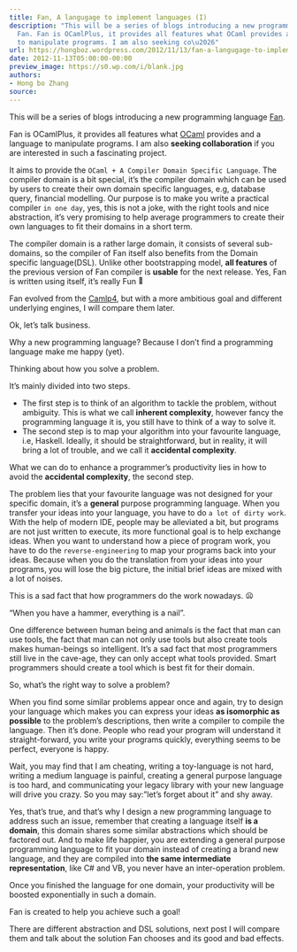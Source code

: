 ```yaml
---
title: Fan, A langugage to implement languages (I)
description: "This will be a series of blogs introducing a new programming language
  Fan. Fan is OCamlPlus, it provides all features what OCaml provides and a language
  to manipulate programs. I am also seeking co\u2026"
url: https://hongboz.wordpress.com/2012/11/13/fan-a-langugage-to-implement-languages-i/
date: 2012-11-13T05:00:00-00:00
preview_image: https://s0.wp.com/i/blank.jpg
authors:
- Hong bo Zhang
source:
---
```



<p>This will be a series of blogs introducing a new programming language <a href="https://github.com/bobzhang/Fan">Fan</a>. </p>
<p> Fan is OCamlPlus, it provides all features what <a href="http://caml.inria.fr/">OCaml</a> provides and a language to manipulate programs. I am also <b>seeking collaboration</b> if you are interested in such a fascinating project. </p>
<p> It aims to provide the <code>OCaml + A Compiler Domain Specific Language</code>. The compiler domain is a bit special, it&rsquo;s the compiler domain which can be used by users to create their own domain specific languages, e.g, database query, financial modelling. Our purpose is to make you write a practical compiler <code>in one day</code>, yes, this is not a joke, with the right tools and nice abstraction, it&rsquo;s very promising to help average programmers to create their own languages to fit their domains in a short term. </p>
<p> The compiler domain is a rather large domain, it consists of several sub-domains, so the compiler of Fan itself also benefits from the Domain specific language(DSL). Unlike other bootstrapping model, <b>all features</b> of the previous version of Fan compiler is <b>usable</b> for the next release. Yes, Fan is written using itself, it&rsquo;s really Fun <img src="https://s0.wp.com/wp-content/mu-plugins/wpcom-smileys/twemoji/2/72x72/1f642.png" alt="&#128578;" class="wp-smiley" style="height: 1em; max-height: 1em;"/> </p>
<p> Fan evolved from the <a href="http://brion.inria.fr/gallium/index.php/Camlp4">Camlp4</a>, but with a more ambitious goal and different underlying engines, I will compare them later. </p>
<p> Ok, let&rsquo;s talk business. </p>
<p> Why a new programming language? Because I don&rsquo;t find a programming language make me happy (yet). </p>
<p> Thinking about how you solve a problem. </p>
<p> It&rsquo;s mainly divided into two steps. </p>
<ul>
<li>The first step is to think of an algorithm to tackle the problem,   without ambiguity. This is what we call <b>inherent complexity</b>,   however fancy the programming language it is, you still have to think   of a way to solve it.  </li>
<li>The second step is to map your algorithm into your favourite   language, i.e, Haskell. Ideally, it should be straightforward, but   in reality, it will bring a lot of trouble, and we call it   <b>accidental complexity</b>. </li>
</ul>
<p>   What we can do to enhance a programmer&rsquo;s productivity lies in how to avoid the <b>accidental complexity</b>, the second step. </p>
<p> The problem lies that your favourite language was not designed for your specific domain, it&rsquo;s a <b>general</b> purpose programming language. When you transfer your ideas into your language, you have to do <code>a lot of dirty work</code>. With the help of modern IDE, people may be alleviated a bit, but programs are not just written to execute, its more functional goal is to help exchange ideas. When you want to understand how a piece of program work, you have to do the <code>reverse-engineering</code> to map your programs back into your ideas. Because when you do the translation from your ideas into your programs, you will lose the big picture, the initial brief ideas are mixed with a lot of noises. </p>
<p> This is a sad fact that how programmers do the work nowadays. <img src="https://s0.wp.com/wp-content/mu-plugins/wpcom-smileys/twemoji/2/72x72/1f626.png" alt="&#128550;" class="wp-smiley" style="height: 1em; max-height: 1em;"/> </p>
<p> &ldquo;When you have a hammer, everything is a nail&rdquo;. </p>
<p> One difference between human being and animals is the fact that man can use tools, the fact that man can not only use tools but also create tools makes human-beings so intelligent. It&rsquo;s a sad fact that most programmers still live in the cave-age, they can only accept what tools provided. Smart programmers should create a tool which is best fit for their domain. </p>
<p> So, what&rsquo;s the right way to solve a problem? </p>
<p> When you find some similar problems appear once and again, try to design your language which makes you can express your ideas <b>as isomorphic as possible</b> to the problem&rsquo;s descriptions, then write a compiler to compile the language. Then it&rsquo;s done. People who read your program will understand it straight-forward, you write your programs quickly, everything seems to be perfect, everyone is happy. </p>
<p> Wait, you may find that I am cheating, writing a toy-language is not hard, writing a medium language is painful, creating a general purpose language is too hard, and communicating your legacy library with your new language will drive you crazy. So you may say:&rdquo;let&rsquo;s forget about it&rdquo; and shy away. </p>
<p> Yes, that&rsquo;s true, and that&rsquo;s why I design a new programming language to address such an issue, remember that creating a language itself <b>is a domain</b>, this domain shares some similar abstractions which should be factored out. And to make life happier, you are extending a general purpose programming language to fit your domain instead of creating a brand new language, and they are compiled into <b>the same intermediate representation</b>, like C# and VB, you never have an inter-operation problem. </p>
<p> Once you finished the language for one domain, your productivity will be boosted exponentially in such a domain. </p>
<p> Fan is created to help you achieve such a goal! </p>
<p> There are different abstraction and DSL solutions, next post I will compare them and talk about the solution Fan chooses and its good and bad effects. </p>

